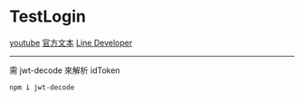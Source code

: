 # TestLogin

[youtube](https://www.youtube.com/watch?v=Ld1KjfVPmKk&list=PLjS923tbWwlpqmNS1IK07EyDI9wtYgTnu&index=4)
[官方文本](https://developers.line.biz/zh-hant/docs/line-login/integrate-line-login/#making-an-authorization-request)
[Line Developer](https://developers.line.biz)

---

需 jwt-decode 來解析 idToken

```npm
npm i jwt-decode
```